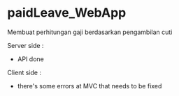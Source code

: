 # paidLeave_WebApp
Membuat perhitungan gaji berdasarkan pengambilan cuti

Server side : 
  - API done

Client side :
  - there's some errors at MVC that needs to be fixed
